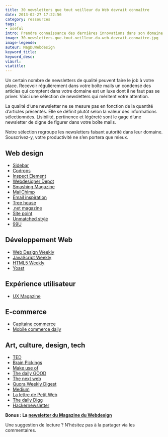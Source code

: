 ```yaml
---
title: 30 newsletters que tout veilleur du Web devrait connaître
date: 2013-02-27 17:22:56
category: ressources
tags:
- useful
intro: Prendre connaissance des dernières innovations dans son domaine de compétences est essentiel mais chronophage lorsqu'on doit consulter plusieurs sources d'informations.
image: 30-newsletters-que-tout-veilleur-du-web-devrait-connaitre.jpg
image-legende:
auteur: MagDuWebdesign
keyword_title:
keyword_desc:
viaurl:
viatitle:
---
```


<p>Un certain nombre de newsletters de qualité peuvent faire le job à votre place. Recevoir régulièrement dans votre boîte mails un condensé des articles qui comptent dans votre domaine est un luxe dont il ne faut pas se priver. Voici une sélection de newsletters qui méritent votre attention.</p>
<p>La qualité d’une newsletter ne se mesure pas en fonction de la quantité d’articles présentés. Elle se définit plutôt selon la valeur des informations sélectionnées. Lisibilité, pertinence et légèreté sont le gage d’une newsletter de digne de figurer dans votre boîte mails.</p>
<p>Notre sélection regroupe les newsletters faisant autorité dans leur domaine. Souscrivez-y, votre productivité ne s’en portera que mieux.</p>
<h2>Web design</h2>
<ul>
<li><a href="http://sidebar.io/" target="_blank">Sidebar</a></li>
<li><a href="http://tympanus.net/codrops/collective/" target="_blank">Codrops</a></li>
<li><a href="http://inspectelement.com" target="_blank">Inspect Element</a></li>
<li><a href="http://webdesignerdepot.com/" target="_blank">Webdesigner Depot</a></li>
<li><a href="http://www.smashingmagazine.com" target="_blank">Smashing Magazine</a></li>
<li><a href="http://blog.mailchimp.com/" target="_blank">MailChimp</a></li>
<li><a href="http://www.emailinspiration.com/" target="_blank">Email inspiration</a></li>
<li><a href="http://blog.teamtreehouse.com/" target="_blank">Tree house</a></li>
<li><a href="http://www.netmagazine.com/" target="_blank">.net magazine</a></li>
<li><a href="http://www.sitepoint.com/newsletter/" target="_blank">Site point</a></li>
<li><a href="http://unmatchedstyle.com/" target="_blank">Unmatched style</a></li>
<li><a href="http://99u.com" target="_blank">99U</a></li>
</ul>
<h2>Développement Web</h2>
<ul>
<li><a href="http://web-design-weekly.com/">Web Design Weekly</a></li>
<li><a href="http://javascriptweekly.com/">JavaScript Weekly</a></li>
<li><a href="http://html5weekly.com/" target="_blank">HTML5 Weekly</a></li>
<li><a href="https://yoast.com/wordpress-newsletter/" target="_blank">Yoast</a></li>
</ul>
<h2>Expérience utilisateur</h2>
<ul>
<li><a href="http://uxmag.com/" target="_blank">UX Magazine</a></li>
</ul>
<h2>E-commerce</h2>
<ul>
<li><a href="http://www.capitaine-commerce.com/" target="_blank">Capitaine commerce</a></li>
<li><a href="http://www.mobilecommercedaily.com/" target="_blank">Mobile commerce daily</a></li>
</ul>
<h2>Art, culture, design, tech</h2>
<ul>
<li><a href="http://www.ted.com/" target="_blank">TED</a></li>
<li><a href="http://www.brainpickings.org/index.php/newsletter/" target="_blank">Brain Pickings</a></li>
<li><a href="http://www.makeuseof.com/" target="_blank">Make use of</a></li>
<li><a href="http://www.good.is/everyone" target="_blank">The daily GOOD</a></li>
<li><a href="http://thenextweb.com" target="_blank">The next web</a></li>
<li><a href="https://www.quora.com/" target="_blank">Quora&nbsp;Weekly Digest</a></li>
<li><a href="https://medium.com/" target="_blank">Medium</a></li>
<li><a href="http://www.petitweb.fr" target="_blank">La lettre de Petit Web</a></li>
<li><a href="http://digg.com/" target="_blank">The daily Digg</a></li>
<li><a href="http://www.hackernewsletter.com/">Hackernewsletter</a></li>
</ul>
<p><strong>Bonus : La <a href="http://magazineduwebdesign.com/sinscrire-a-la-newsletter/">newsletter du Magazine du Webdesign</a></strong></p>
<p>Une suggestion de lecture ? N’hésitez pas à la partager via les commentaires.</p>